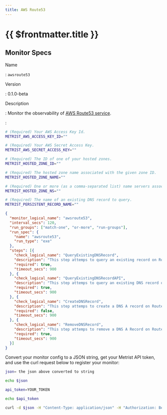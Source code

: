 ```yaml
---
title: AWS Route53
---
```


# {{ $frontmatter.title }}

## Monitor Specs

Name

: `awsroute53`

Version

: 0.1.0-beta

Description

: Monitor the observability of [AWS Route53 service](https://aws.amazon.com/route53/).

: &nbsp;


<!--@include: /parts/_1.md-->


<!--@include: /parts/_2.md-->


<!--@include: /parts/_3.md-->


```sh
# (Required) Your AWS Access Key Id.
METRIST_AWS_ACCESS_KEY_ID=""

# (Required) Your AWS Secret Access Key.
METRIST_AWS_SECRET_ACCESS_KEY=""

# (Required) The ID of one of your hosted zones.
METRIST_HOSTED_ZONE_ID=""

# (Required) The hosted zone name associated with the given zone ID.
METRIST_HOSTED_ZONE_NAME=""

# (Required) One or more (as a comma-separated list) name servers associated with the given zone ID.
METRIST_HOSTED_ZONE_NS=""

# (Required) The name of an existing DNS record to query.
METRIST_PERSISTENT_RECORD_NAME=""
```

<!--@include: /parts/tips_env-vars.md -->


<!--@include: /parts/_4.md-->


```json
{
  "monitor_logical_name": "awsroute53",
  "interval_secs": 120,
  "run_groups": ["match-one", "or-more", "run-groups"],
  "run_spec": {
    "name": "awsroute53",
    "run_type": "exe"
  },
  "steps": [{
    "check_logical_name": "QueryExistingDNSRecord",
    "description": "This step attemps to query an existing record on Route53 via DNS Lookup.",
    "required": true,
    "timeout_secs": 900
  }, {
    "check_logical_name": "QueryExistingDNSRecordAPI",
    "description": "This step attemps to query an existing DNS record on Route53 via the AWS SDK for JavaScript v3.",
    "required": true,
    "timeout_secs": 900
  }, {
    "check_logical_name": "CreateDNSRecord",
    "description": "This step attemps to create a DNS A record on Route53 via the AWS SDK for JavaScript v3.",
    "required": false,
    "timeout_secs": 900
  }, {
    "check_logical_name": "RemoveDNSRecord",
    "description": "This step attemps to remove a DNS A Record on Route53 via the AWS SDK for JavaScript v3.",
    "required": true,
    "timeout_secs": 900
  }]
}
```

Convert your monitor config to a JSON string, get your Metrist API token, and use the curl request below to register your monitor:

```sh
json= the json above converted to string

echo $json

api_token=YOUR_TOKEN

echo $api_token

curl -d $json -H "Content-Type: application/json" -H "Authorization: Bearer $api_token" 'https://app.metrist.io/api/v0/monitor-config'

```

<!--@include: /parts/tips_api.md-->


<!--@include: /parts/_5.md-->


<!--@include: /parts/result.md-->
